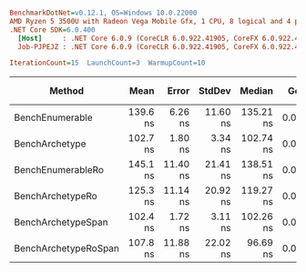 ``` ini

BenchmarkDotNet=v0.12.1, OS=Windows 10.0.22000
AMD Ryzen 5 3500U with Radeon Vega Mobile Gfx, 1 CPU, 8 logical and 4 physical cores
.NET Core SDK=6.0.400
  [Host]     : .NET Core 6.0.9 (CoreCLR 6.0.922.41905, CoreFX 6.0.922.41905), X64 RyuJIT
  Job-PJPEJZ : .NET Core 6.0.9 (CoreCLR 6.0.922.41905, CoreFX 6.0.922.41905), X64 RyuJIT

IterationCount=15  LaunchCount=3  WarmupCount=10  

```
|               Method |     Mean |    Error |   StdDev |    Median |  Gen 0 | Gen 1 | Gen 2 | Allocated |
|--------------------- |---------:|---------:|---------:|----------:|-------:|------:|------:|----------:|
|      BenchEnumerable | 139.6 ns |  6.26 ns | 11.60 ns | 135.21 ns | 0.0763 |     - |     - |     160 B |
|       BenchArchetype | 102.7 ns |  1.80 ns |  3.34 ns | 102.74 ns | 0.0459 |     - |     - |      96 B |
|    BenchEnumerableRo | 145.1 ns | 11.40 ns | 21.41 ns | 138.51 ns | 0.0763 |     - |     - |     160 B |
|     BenchArchetypeRo | 125.3 ns | 11.14 ns | 20.92 ns | 119.27 ns | 0.0459 |     - |     - |      96 B |
|   BenchArchetypeSpan | 102.4 ns |  1.72 ns |  3.11 ns | 102.26 ns | 0.0459 |     - |     - |      96 B |
| BenchArchetypeRoSpan | 107.8 ns | 11.88 ns | 22.02 ns |  96.69 ns | 0.0459 |     - |     - |      96 B |
